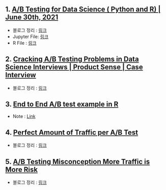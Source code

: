 
## 1. [A/B Testing for Data Science ( Python and R) | June 30th, 2021](https://www.youtube.com/watch?v=ZdC8dwL0rlI)

- 블로그 정리 : [링크](https://ugong2san.tistory.com/4555)
- Jupyter File: [링크](abtest_from_scratch_py.ipynb)
- R File : [링크](abtest_from_scarch_r.R)

## 2. [Cracking A/B Testing Problems in Data Science Interviews | Product Sense | Case Interview](https://youtu.be/X8u6kr4fxXc)

- 블로그 정리 : [링크](https://ugong2san.tistory.com/4622)

## 3. [End to End A/B test example in R](https://youtu.be/kroIR-59jo8)

- Note : [Link]()

## 4. [Perfect Amount of Traffic per A/B Test](https://www.youtube.com/watch?v=uPuODZ-eeSI&ab_channel=TestingTheory)

- 블로그 정리 : [링크](https://ugong2san.tistory.com/4663)

## 5. [A/B Testing Misconception More Traffic is More Risk](https://www.youtube.com/watch?v=nZNUEkn0K8c&ab_channel=TestingTheory)

- 블로그 정리 : [링크](https://ugong2san.tistory.com/4664)

